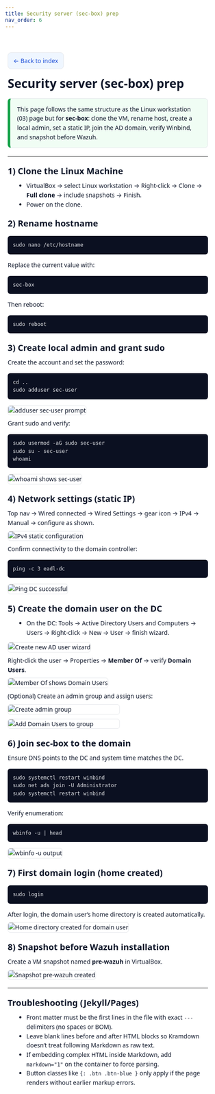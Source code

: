 ```yaml
---
title: Security server (sec-box) prep
nav_order: 6
---
```


<!DOCTYPE html>
<html lang="en">
<head>
<meta charset="utf-8">
<title>06 — Security server (sec-box) prep</title>
<meta name="viewport" content="width=device-width, initial-scale=1">
<style>
  :root{
    --border:#e5e7eb;
    --ink:#0f172a;
    --muted:#334155;
    --bg:#ffffff;
    --callout:#f0fdf4;
    --callout-border:#16a34a;
    --code-bg:#0b1021;
    --code-fg:#e5e7eb;
  }
  html,body{margin:0;padding:0;background:#fff;color:var(--ink);font-family:system-ui,-apple-system,Segoe UI,Roboto,Arial,sans-serif;line-height:1.55}
  .container{max-width:980px;margin:0 auto;padding:18px}
  a.btn{display:inline-block;text-decoration:none;border:1px solid var(--border);padding:8px 12px;border-radius:8px;background:#eff6ff;color:#1d4ed8}
  h1{font-size:28px;margin:12px 0 6px}
  h2{font-size:20px;margin:18px 0 8px}
  p{margin:8px 0}
  ul{margin:6px 0 12px 20px}
  hr{border:0;border-top:1px solid var(--border);margin:18px 0}
  .callout{border:1px solid var(--border);border-left:6px solid var(--callout-border);background:var(--callout);padding:14px 16px;border-radius:8px;margin:12px 0 18px 0}
  pre{background:var(--code-bg);color:var(--code-fg);padding:12px;border-radius:6px;overflow:auto}
  code{font-family:ui-monospace,SFMono-Regular,Menlo,Consolas,monospace}
  .img{max-width:100%;border:1px solid var(--border);border-radius:6px}
  .pair{display:flex;gap:10px;flex-wrap:wrap}
  .pair img{max-width:49%;min-width:260px}
</style>
</head>
<body>
<div class="container">

<p><a class="btn" href="../index.md">← Back to index</a></p>

<h1>Security server (sec-box) prep</h1>

<div class="callout">
  This page follows the same structure as the Linux workstation (03) page but for <b>sec-box</b>: clone the VM, rename host, create a local admin, set a static IP, join the AD domain, verify Winbind, and snapshot before Wazuh.
</div>

<hr>

<h2>1) Clone the Linux Machine</h2>
<ul>
  <li>VirtualBox → select Linux workstation → Right‑click → Clone → <b>Full clone</b> → include snapshots → Finish.</li>
  <li>Power on the clone.</li>
</ul>

<h2>2) Rename hostname</h2>
<pre><code>sudo nano /etc/hostname
</code></pre>
<p>Replace the current value with:</p>
<pre><code>sec-box
</code></pre>
<p>Then reboot:</p>
<pre><code>sudo reboot
</code></pre>

<h2>3) Create local admin and grant sudo</h2>
<p>Create the account and set the password:</p>
<pre><code>cd ..
sudo adduser sec-user
</code></pre>
<p><img class="img" src="../assets/sec-boxprep/page.png" alt="adduser sec-user prompt"></p>

<p>Grant sudo and verify:</p>
<pre><code>sudo usermod -aG sudo sec-user
sudo su - sec-user
whoami
</code></pre>
<p><img class="img" src="../assets/sec-boxprep/whoami.png" alt="whoami shows sec-user"></p>

<h2>4) Network settings (static IP)</h2>
<p>Top nav → Wired connected → Wired Settings → gear icon → IPv4 → Manual → configure as shown.</p>
<p><img class="img" src="../assets/sec-boxprep/ipstatic.png" alt="IPv4 static configuration"></p>

<p>Confirm connectivity to the domain controller:</p>
<pre><code>ping -c 3 eadl-dc
</code></pre>
<p><img class="img" src="../assets/sec-boxprep/ping.png" alt="Ping DC successful"></p>

<h2>5) Create the domain user on the DC</h2>
<ul>
  <li>On the DC: Tools → Active Directory Users and Computers → Users → Right‑click → New → User → finish wizard.</li>
</ul>
<p><img class="img" src="../assets/sec-boxprep/adduser.png" alt="Create new AD user wizard"></p>

<p>Right‑click the user → Properties → <b>Member Of</b> → verify <b>Domain Users</b>.</p>
<p><img class="img" src="../assets/sec-boxprep/admingroup.png" alt="Member Of shows Domain Users"></p>

<p>(Optional) Create an admin group and assign users:</p>
<div class="pair">
  <img class="img" src="../assets/sec-boxprep/admingroup2.png" alt="Create admin group">
  <img class="img" src="../assets/sec-boxprep/domainuser.png" alt="Add Domain Users to group">
</div>

<h2>6) Join sec-box to the domain</h2>
<p>Ensure DNS points to the DC and system time matches the DC.</p>
<pre><code>sudo systemctl restart winbind
sudo net ads join -U Administrator
sudo systemctl restart winbind
</code></pre>

<p>Verify enumeration:</p>
<pre><code>wbinfo -u | head
</code></pre>
<p><img class="img" src="../assets/sec-boxprep/wbinfo.png" alt="wbinfo -u output"></p>

<h2>7) First domain login (home created)</h2>
<pre><code>sudo login
</code></pre>
<p>After login, the domain user’s home directory is created automatically.</p>
<p><img class="img" src="../assets/sec-boxprep/dir.png" alt="Home directory created for domain user"></p>

<h2>8) Snapshot before Wazuh installation</h2>
<p>Create a VM snapshot named <b>pre‑wazuh</b> in VirtualBox.</p>
<p><img class="img" src="../assets/sec-boxprep/snapshot.png" alt="Snapshot pre-wazuh created"></p>

<hr>

<h2>Troubleshooting (Jekyll/Pages)</h2>
<ul>
  <li>Front matter must be the first lines in the file with exact <code>---</code> delimiters (no spaces or BOM).</li>
  <li>Leave blank lines before and after HTML blocks so Kramdown doesn’t treat following Markdown as raw text.</li>
  <li>If embedding complex HTML inside Markdown, add <code>markdown="1"</code> on the container to force parsing.</li>
  <li>Button classes like <code>{: .btn .btn-blue }</code> only apply if the page renders without earlier markup errors.</li>
</ul>

</div>
</body>
</html>
